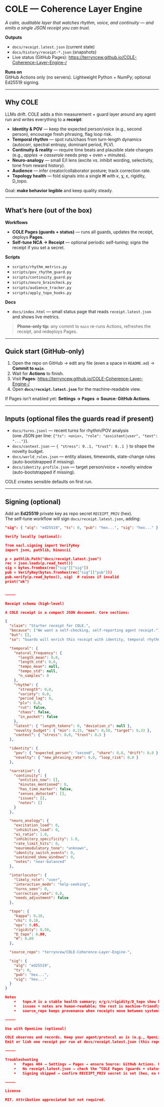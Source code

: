 # COLE — Coherence Layer Engine

_A calm, auditable layer that watches rhythm, voice, and continuity — and emits a single JSON receipt you can trust._

**Outputs**
- `docs/receipt.latest.json` (current state)
- `docs/history/receipt-*.json` (snapshots)
- Live status (GitHub Pages): https://terryncew.github.io/COLE-Coherence-Layer-Engine-/

**Runs on**  
GitHub Actions only (no servers). Lightweight Python + NumPy; optional Ed25519 signing.

---

## Why COLE

LLMs drift. COLE adds a thin measurement + guard layer around any agent run and writes everything to a **receipt**:

- **Identity & POV** — keep the expected person/voice (e.g., second person), encourage fresh phrasing, flag loop risk.
- **Temporal rhythm** — spot ruts/chaos from turn-length dynamics (autocorr, spectral entropy, dominant period, PLV).
- **Continuity & reality** — require time beats and plausible state changes (e.g., _apples → casserole_ needs prep + oven + minutes).
- **Neuro-analogy** — small E/I lens (excite vs. inhibit wording, selectivity, tone from reward history).
- **Audience** — infer creator/collaborator posture; track correction rate.
- **Topology health** — fold signals into a single **H** with κ, χ, ε, rigidity, D_topo.

Goal: **make behavior legible** and keep quality steady.

---

## What’s here (out of the box)

**Workflows**
- **COLE Pages (guards + status)** — runs all guards, updates the receipt, deploys **Pages**.
- **Self-tune NCA → Receipt** — optional periodic self-tuning; signs the receipt if you set a secret.

**Scripts**
- `scripts/rhythm_metrics.py`
- `scripts/pov_rhythm_guard.py`
- `scripts/continuity_guard.py`
- `scripts/neuro_braincheck.py`
- `scripts/audience_tracker.py`
- `scripts/apply_topo_hooks.py`

**Docs**
- `docs/index.html` — small status page that reads `receipt.latest.json` and shows live metrics.

> **Phone-only tip:** any commit to `main` re-runs Actions, refreshes the receipt, and redeploys Pages.

---

## Quick start (GitHub-only)

1. Open the repo on GitHub → edit any file (even a space in `README.md`) → **Commit to `main`**.  
2. Wait for **Actions** to finish.  
3. Visit **Pages**: https://terryncew.github.io/COLE-Coherence-Layer-Engine-/  
4. Open **`docs/receipt.latest.json`** for the machine-readable view.

If Pages isn’t enabled yet: **Settings → Pages → Source: GitHub Actions**.

---

## Inputs (optional files the guards read if present)

- `docs/turns.jsonl` — recent turns for rhythm/POV analysis  
  (one JSON per line: `{"ts": <unix>, "role": "assistant|user", "text": "..."}`).
- `docs/context.json` — `{ "stress": 0..1, "trust": 0..1 }` to shape the novelty budget.
- `docs/world_rules.json` — entity aliases, timewords, state-change rules (auto-bootstrapped if missing).
- `docs/identity.profile.json` — target person/voice + novelty window (auto-bootstrapped if missing).

COLE creates sensible defaults on first run.

---

## Signing (optional)

Add an **Ed25519** private key as repo secret `RECEIPT_PRIV` (hex).  
The self-tune workflow will sign `docs/receipt.latest.json`, adding:

```json
"sig": { "alg": "ed25519", "ts": 0, "pub": "hex...", "sig": "hex..." }

Verify locally (optional):

from nacl.signing import VerifyKey
import json, pathlib, binascii

p = pathlib.Path("docs/receipt.latest.json")
rec = json.loads(p.read_text())
sig = bytes.fromhex(rec["sig"]["sig"])
pub = VerifyKey(bytes.fromhex(rec["sig"]["pub"]))
pub.verify(p.read_bytes(), sig)  # raises if invalid
print("ok")


⸻

Receipt schema (high-level)

A COLE receipt is a compact JSON document. Core sections:

{
  "claim": "Starter receipt for COLE.",
  "because": ["We want a self-checking, self-reporting agent receipt."],
  "but": [],
  "so": "Guards will enrich this receipt with identity, temporal rhythm, and continuity checks.",

  "temporal": {
    "natural_frequency": {
      "length_mean": 0.0,
      "length_std": 0.0,
      "tempo_mean": null,
      "tempo_std": null,
      "n_samples": 0
    },
    "rhythm": {
      "strength": 0.0,
      "variety": 0.0,
      "period_lag": 0,
      "plv": 0.0,
      "rut": false,
      "chaos": false,
      "in_pocket": false
    },
    "latest": { "length_tokens": 0, "deviation_z": null },
    "novelty_budget": { "min": 0.15, "max": 0.50, "target": 0.33 },
    "context": { "stress": 0.0, "trust": 0.5 }
  },

  "identity": {
    "pov": { "expected_person": "second", "share": 0.0, "drift": 0.0 },
    "novelty": { "new_phrasing_rate": 0.0, "loop_risk": 0.0 }
  },

  "narrative": {
    "continuity": {
      "entities_now": [],
      "minutes_mentioned": 0,
      "has_time_marker": false,
      "senses_detected": [],
      "issues": [],
      "notes": []
    }
  },

  "neuro_analogy": {
    "excitation_load": 0,
    "inhibition_load": 0,
    "ei_ratio": 1.0,
    "inhibitory_specificity": 1.0,
    "rate_limit_hits": 0,
    "neuromodulatory_tone": "unknown",
    "identity_switch_events": 0,
    "sustained_skew_windows": 0,
    "notes": "near-balanced"
  },

  "interlocutor": {
    "likely_role": "user",
    "interaction_mode": "help-seeking",
    "turns_seen": 0,
    "correction_rate": 0.0,
    "needs_adjustment": false
  },

  "topo": {
    "kappa": 0.10,
    "chi": 0.10,
    "eps": 0.05,
    "rigidity": 0.50,
    "D_topo": 0.00,
    "H": 0.80
  },

  "source_repo": "terryncew/COLE-Coherence-Layer-Engine-",

  "sig": {
    "alg": "ed25519",
    "ts": 0,
    "pub": "hex...",
    "sig": "hex..."
  }
}

Notes
	•	topo.H is a stable health summary; κ/χ/ε/rigidity/D_topo show how it was reached.
	•	issues + notes are human-readable; the rest is machine-friendly.
	•	source_repo keeps provenance when receipts move between systems.

⸻

Use with OpenLine (optional)

COLE observes and records. Keep your agent/protocol as is (e.g., OpenLine graphs).
Emit or link one receipt per run at docs/receipt.latest.json (this repo’s workflows already do it).

⸻

Troubleshooting
	•	Pages 404 → Settings → Pages → ensure Source: GitHub Actions. Re-run the workflow.
	•	No receipt.latest.json → check the “COLE Pages (guards + status)” job in Actions.
	•	Signing skipped → confirm RECEIPT_PRIV secret is set (hex, no 0x).

⸻

License

MIT. Attribution appreciated but not required.
